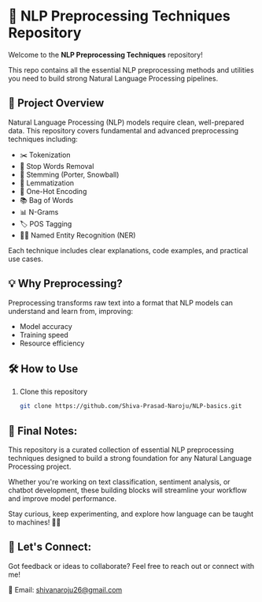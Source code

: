 # 🧠 NLP Preprocessing Techniques Repository

Welcome to the **NLP Preprocessing Techniques** repository!  

This repo contains all the essential NLP preprocessing methods and utilities you need to build strong Natural Language Processing pipelines.

## 🚀 Project Overview

Natural Language Processing (NLP) models require clean, well-prepared data. This repository covers fundamental and advanced preprocessing techniques including:

- ✂️ Tokenization  
- 🚫 Stop Words Removal   
- 🌿 Stemming (Porter, Snowball)  
- 📝 Lemmatization   
- 🔢 One-Hot Encoding   
- 📚 Bag of Words   
- 📊 N-Grams   
- 🏷️ POS Tagging   
- 🕵️‍♂️ Named Entity Recognition (NER)   

Each technique includes clear explanations, code examples, and practical use cases.

## 💡 Why Preprocessing?

Preprocessing transforms raw text into a format that NLP models can understand and learn from, improving:

- Model accuracy  
- Training speed  
- Resource efficiency  

## 🛠️ How to Use

1. Clone this repository  
   ```bash
   git clone https://github.com/Shiva-Prasad-Naroju/NLP-basics.git

## 📌 Final Notes:

This repository is a curated collection of essential NLP preprocessing techniques designed to build a strong foundation for any Natural Language Processing project. 

Whether you're working on text classification, sentiment analysis, or chatbot development, these building blocks will streamline your workflow and improve model performance.

Stay curious, keep experimenting, and explore how language can be taught to machines! 🧠💡

## 💬 Let's Connect:

Got feedback or ideas to collaborate?
Feel free to reach out or connect with me!

📧 Email: shivanaroju26@gmail.com
